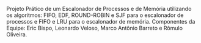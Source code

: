 Projeto Prático de um Escalonador de Processos e de Memória utilizando os algoritmos: FIFO, EDF, ROUND-ROBIN e SJF para o escalonador de processos e FIFO e LRU para o escalonador de memória.
Componentes da Equipe: Eric Bispo, Leonardo Veloso, Marco Antônio Barreto e Rômulo Oliveira.
